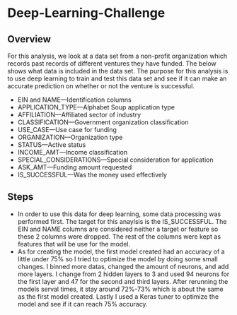 # Deep-Learning-Challenge

## Overview
For this analysis, we look at a data set from a non-profit organization which records past records of different ventures they have funded. The below shows what data is included in the data set. The purpose for this analysis is to use deep learning to train and test this data set and see if it can make an accurate prediction on whether or not the venture is successful.

- EIN and NAME—Identification columns
- APPLICATION_TYPE—Alphabet Soup application type
- AFFILIATION—Affiliated sector of industry
- CLASSIFICATION—Government organization classification
- USE_CASE—Use case for funding
- ORGANIZATION—Organization type
- STATUS—Active status
- INCOME_AMT—Income classification
- SPECIAL_CONSIDERATIONS—Special consideration for application
- ASK_AMT—Funding amount requested
- IS_SUCCESSFUL—Was the money used effectively

## Steps
- In order to use this data for deep learning, some data processing was performed first. The target for this anaylsis is the IS_SUCCESSFUL. The EIN and NAME columns are considered neither a target or feature so these 2 columns were dropped. The rest of the columns were kept as features that will be use for the model.
- As for creating the model, the first model created had an accuracy of a little under 75% so I tried to optimize the model by doing some small changes. I binned more datas, changed the amount of neurons, and add more layers. I change from 2 hidden layers to 3 and used 94 neurons for the first layer and 47 for the second and third layers. After rerunning the models serval times, it stay around 72%-73% which is about the same as the first model created. Lastly I used a Keras tuner to optimize the model and see if it can reach 75% accuracy.

